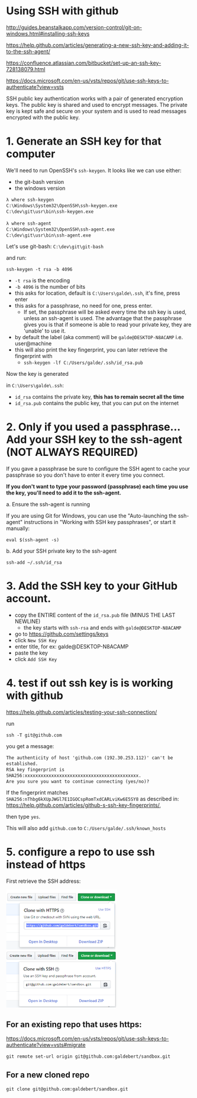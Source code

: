 # Using SSH with github

http://guides.beanstalkapp.com/version-control/git-on-windows.html#installing-ssh-keys

https://help.github.com/articles/generating-a-new-ssh-key-and-adding-it-to-the-ssh-agent/

https://confluence.atlassian.com/bitbucket/set-up-an-ssh-key-728138079.html

https://docs.microsoft.com/en-us/vsts/repos/git/use-ssh-keys-to-authenticate?view=vsts

SSH public key authentication works with a pair of generated encryption keys. The public key is shared and used to encrypt messages. The private key is kept safe and secure on your system and is used to read messages encrypted with the public key.

# 1. Generate an SSH key for that computer

We'll need to run OpenSSH's `ssh-keygen`. It looks like we can use either:
- the git-bash version
- the windows version

```
λ where ssh-keygen
C:\Windows\System32\OpenSSH\ssh-keygen.exe
C:\dev\git\usr\bin\ssh-keygen.exe

λ where ssh-agent
C:\Windows\System32\OpenSSH\ssh-agent.exe
C:\dev\git\usr\bin\ssh-agent.exe
```

Let's use git-bash: `C:\dev\git\git-bash`

and run:
```
ssh-keygen -t rsa -b 4096
```
- `-t rsa` is the encoding
- `-b 4096` is the number of bits
- this asks for location, default is `C:\Users\galde\.ssh`, it's fine, press enter
- this asks for a passphrase, no need for one, press enter.
  - If set, the passphrase will be asked every time the ssh key is used, unless an ssh-agent is used. The advantage that the passphrase gives you is that if someone is able to read your private key, they are 'unable' to use it.
- by default the label (aka comment) will be `galde@DESKTOP-N8ACAMP` i.e. user@machine
- this will also print the key fingerprint, you can later retrieve the fingerprint with
  - `ssh-keygen -lf C:/Users/galde/.ssh/id_rsa.pub`

Now the key is generated

in `C:\Users\galde\.ssh`:
- `id_rsa` contains the private key, **this has to remain secret all the time**
- `id_rsa.pub` contains the public key, that you can put on the internet


# 2. Only if you used a passphrase... Add your SSH key to the ssh-agent (NOT ALWAYS REQUIRED)

If you gave a passphrase be sure to configure the SSH agent to cache your passphrase so you don't have to enter it every time you connect.

**If you don't want to type your password (passphrase) each time you use the key, you'll need to add it to the ssh-agent.**


a. Ensure the ssh-agent is running

If you are using Git for Windows, you can use the "Auto-launching the ssh-agent" instructions in "Working with SSH key passphrases", or start it manually:
```
eval $(ssh-agent -s)
```

b. Add your SSH private key to the ssh-agent

```
ssh-add ~/.ssh/id_rsa
```

# 3. Add the SSH key to your GitHub account.

- copy the ENTIRE content of the `id_rsa.pub` file (MINUS THE LAST NEWLINE)
  - the key starts with `ssh-rsa` and ends with `galde@DESKTOP-N8ACAMP`
- go to https://github.com/settings/keys
- click `New SSH Key`
- enter title, for ex: galde@DESKTOP-N8ACAMP
- paste the key
- click `Add SSH Key`

# 4. test if out ssh key is is working with github

https://help.github.com/articles/testing-your-ssh-connection/

run

```
ssh -T git@github.com
```

you get a message:
```
The authenticity of host 'github.com (192.30.253.112)' can't be established.
RSA key fingerprint is SHA256:xxxxxxxxxxxxxxxxxxxxxxxxxxxxxxxxxxxxxxxxxxx.
Are you sure you want to continue connecting (yes/no)?
```

If the fingerprint matches `SHA256:nThbg6kXUpJWGl7E1IGOCspRomTxdCARLviKw6E5SY8` as described in:
https://help.github.com/articles/github-s-ssh-key-fingerprints/,

then type `yes`.

This will also add `github.com` to `C:/Users/galde/.ssh/known_hosts`


# 5. configure a repo to use ssh instead of https

First retrieve the SSH address:

<img width="300" src="using-ssh-withgithub.md.img/2018-08-10-15-31-11.png">
<img width="300" src="using-ssh-withgithub.md.img/2018-08-10-15-31-32.png">

## For an existing repo that uses https:

https://docs.microsoft.com/en-us/vsts/repos/git/use-ssh-keys-to-authenticate?view=vsts#migrate

```
git remote set-url origin git@github.com:galdebert/sandbox.git
```

## For a new cloned repo

```
git clone git@github.com:galdebert/sandbox.git
```
